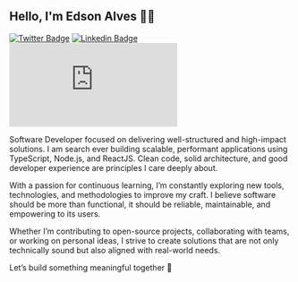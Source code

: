 Hello, I'm Edson Alves 👋🏻
---

[![Twitter Badge](https://img.shields.io/badge/-Website%20|%20devedsonalves-0047b5?style=flat-square&logo=Twitter&logoColor=white&link=https://devedsonalves.vercel.app)](https://devedsonalves.vercel.app) 
[![Linkedin Badge](https://img.shields.io/badge/-Linkedin%20|%20Edson%20Alves-0047b5?style=flat-square&logo=Linkedin&logoColor=white&link=https://www.linkedin.com/in/edsonalves/)](https://www.linkedin.com/in/edson4lves/) 
[![Gmail Badge](https://img.shields.io/badge/Email%20|%20devedsonalves@gmail.com-0047b5?style=flat-square&link=mailto:devedsonalves@gmail.com)](mailto:devedsonalves@gmail.com)

Software Developer focused on delivering well-structured and high-impact solutions.
I am search ever building scalable, performant applications using TypeScript, Node.js, and ReactJS. Clean code, solid architecture, and good developer experience are principles I care deeply about.

With a passion for continuous learning, I’m constantly exploring new tools, technologies, and methodologies to improve my craft. I believe software should be more than functional, it should be reliable, maintainable, and empowering to its users.

Whether I’m contributing to open-source projects, collaborating with teams, or working on personal ideas, I strive to create solutions that are not only technically sound but also aligned with real-world needs. 

Let’s build something meaningful together 🚀
